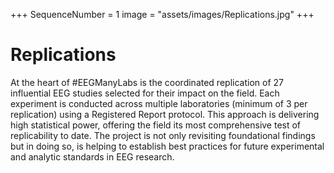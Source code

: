 +++
SequenceNumber = 1
image = "assets/images/Replications.jpg"
+++
# Replications

At the heart of \#EEGManyLabs is the coordinated replication of 27 influential EEG studies selected for their impact on the field. Each experiment is conducted across multiple laboratories (minimum of 3 per replication) using a Registered Report protocol. This approach is delivering high statistical power, offering the field its most comprehensive test of replicability to date. The project is not only revisiting foundational findings but in doing so, is helping to establish best practices for future experimental and analytic standards in EEG research.
